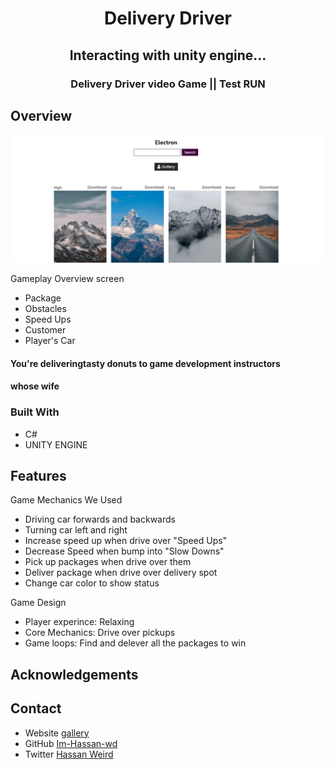 <!-- Please update value in the {}  -->

<h1 align="center">Delivery Driver</h1>

<div align="center">
   <h2>Interacting with unity engine...</h2>
</div>

<div align="center">
  <h3>
    Delivery Driver video Game || Test RUN
  </h3>
</div>

<!-- OVERVIEW -->

## Overview

![screenshot](https://raw.githubusercontent.com/Im-Hassan-wd/sponge-s-portfolio/master/img/electron-home.PNG)

Gameplay Overview screen

- Package
- Obstacles
- Speed Ups
- Customer
- Player's Car

<h4> You're deliveringtasty donuts to game development instructors</h4>
<h4>whose wife</h4>

### Built With

<!-- This section should list any major frameworks that you built your project using. Here are a few examples.-->

- C#
- UNITY ENGINE

## Features

Game Mechanics We Used

- Driving car forwards and backwards
- Turning car left and right
- Increase speed up when drive over "Speed Ups"
- Decrease Speed when bump into "Slow Downs"
- Pick up packages when drive over them
- Deliver package when drive over delivery spot
- Change car color to show status

Game Design

- Player experince: Relaxing
- Core Mechanics: Drive over pickups
- Game loops: Find and delever all the packages to win

## Acknowledgements

<!-- This section should list any articles or add-ons/plugins that helps you to complete the project. This is optional but it will help you in the future. For exmpale -->

## Contact

- Website [gallery](https://https://electronphoto.netlify.app/)
- GitHub [Im-Hassan-wd](https://github.com/Im-Hassan-wd)
- Twitter [Hassan Weird](https://twitter.com/hassan_weird)
